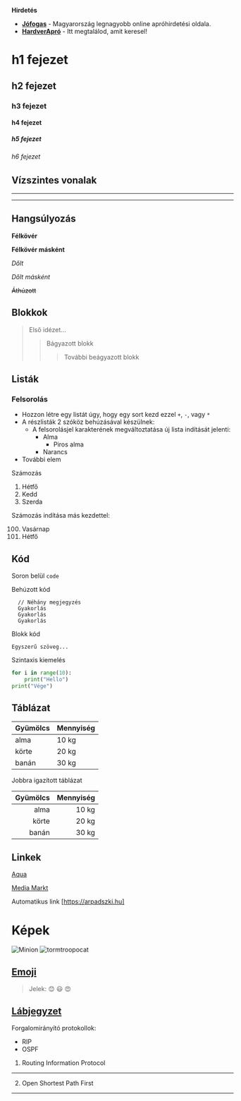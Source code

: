 **Hirdetés**

- **[Jófogas](https://jofogas.hu/)** - Magyarország legnagyobb online apróhirdetési oldala.
- __[HardverApró](https://harverapro.hu/)__ - Itt megtalálod, amit keresel!


# h1 fejezet
## h2 fejezet
### h3 fejezet
#### h4 fejezet
##### h5 fejezet
###### h6 fejezet


Vízszintes vonalak
------------
___
----------



## Hangsúlyozás

**Félkövér**

__Félkövér másként__

*Dőlt*

_Dőlt másként_

~~Áthúzott~~


## Blokkok


> Első idézet...
>> Bágyazott blokk
>>> További beágyazott blokk


## Listák

### Felsorolás

+ Hozzon létre egy listát úgy, hogy egy sort kezd ezzel `+`, `-`, vagy `*`
+ A részlisták 2 szóköz behúzásával készülnek:
    - A felsorolásjel karakterének megváltoztatása új lista indítását jelenti:
        * Alma
             - Piros alma
        * Narancs
+ További elem

Számozás

1. Hétfő
2. Kedd
3. Szerda



Számozás indítása más kezdettel:

100. Vasárnap
101. Hétfő


## Kód

Soron belül `code`

Behúzott kód
```
  // Néhány megjegyzés
  Gyakorlás
  Gyakorlás
  Gyakorlás
```

Blokk kód

```
Egyszerű szöveg...
```


Szintaxis kiemelés

```py
for i in range(10):
    print("Hello")
print("Vége")
```

## Táblázat

|**Gyümölcs**|**Mennyiség**|
|----------|---------- |
|alma | 10 kg|
|körte | 20 kg|
|banán | 30 kg|

Jobbra igazított táblázat

|**Gyümölcs**|**Mennyiség**|
|----------:|----------: |
|alma | 10 kg|
|körte | 20 kg|
|banán | 30 kg|

## Linkek

[Aqua](http://aqua.hu)

[Media Markt ](http://mediamarkt.hu/)

Automatikus link [https://arpadszki.hu]


# Képek
![Minion](https://octodex.github.com/images/minion.png)
 ![tormtroopocat](https://https://octodex.github.com/images/stormtroopocat.jpg "The Stormtroopocat")
   


 
## [Emoji](https://github.com/markdown-it/markdown-it-emoji)


> Jelek: :blush: :smiley: :heart_eyes:


## [Lábjegyzet](https://github.com/markdown-it/markdown-it-footnote)
Forgalomirányító protokollok:  
* RIP
* OSPF

1. Routing Information Protocol
--------
2. Open Shortest Path First
--------
